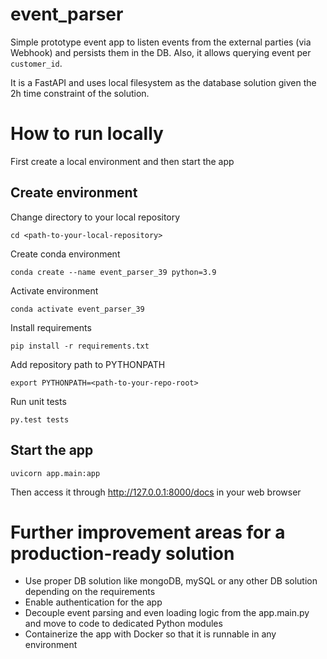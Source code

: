 # event_parser
Simple prototype event app to listen events from the external parties (via Webhook) and persists them in the DB. 
Also, it allows querying event per `customer_id`. 

It is a FastAPI and uses local filesystem as the database solution given the 2h time constraint of the solution.

# How to run locally
First create a local environment and then start the app

## Create environment

Change directory to your local repository
```shell script
cd <path-to-your-local-repository>
```

Create conda environment
```shell script
conda create --name event_parser_39 python=3.9
```

Activate environment
```shell script
conda activate event_parser_39
```

Install requirements
```shell script
pip install -r requirements.txt
```

Add repository path to PYTHONPATH 
```shell script
export PYTHONPATH=<path-to-your-repo-root>
```

Run unit tests
```shell script
py.test tests
```
## Start the app

```shell script
uvicorn app.main:app
```

Then access it through http://127.0.0.1:8000/docs in your web browser

# Further improvement areas for a production-ready solution
- Use proper DB solution like mongoDB, mySQL or any other DB solution depending on the requirements
- Enable authentication for the app
- Decouple event parsing and even loading logic from the app.main.py and move to code to dedicated Python modules
- Containerize the app with Docker so that it is runnable in any environment